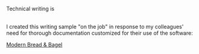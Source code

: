 Technical writing is   
&nbsp;
&nbsp;
&nbsp;


I created this writing sample "on the job" in response to my colleagues' need for thorough documentation customized for their use of the software:  

[Modern Bread & Bagel](https://www.modernbreadandbagel.com/)

